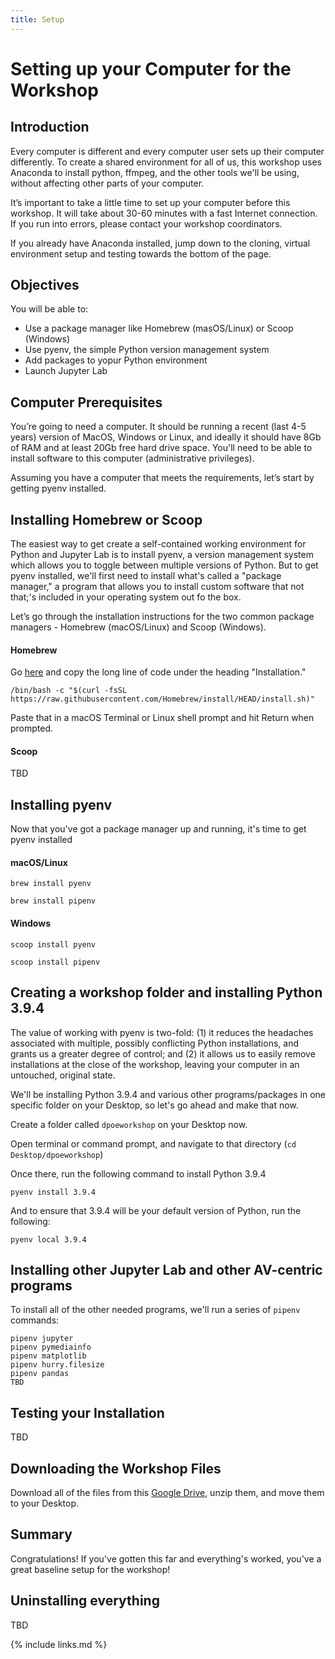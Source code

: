 ```yaml
---
title: Setup
---
```


# Setting up your Computer for the Workshop

## Introduction
Every computer is different and every computer user sets up their computer differently. To create a shared environment for all of us, this workshop uses Anaconda to install python, ffmpeg, and the other tools we'll be using, without affecting other parts of your computer.

It’s important to take a little time to set up your computer before this workshop. It will take about 30-60 minutes with a fast Internet connection. If you run into errors, please contact your workshop coordinators.

If you already have Anaconda installed, jump down to the cloning, virtual environment setup and testing towards the bottom of the page.

## Objectives
You will be able to:
* Use a package manager like Homebrew (masOS/Linux) or Scoop (Windows)
* Use pyenv, the simple Python version management system
* Add packages to yopur Python environment
* Launch Jupyter Lab

## Computer Prerequisites
You’re going to need a computer. It should be running a recent (last 4-5 years) version of MacOS, Windows or Linux, and ideally it should have 8Gb of RAM and at least 20Gb free hard drive space. You'll need to be able to install software to this computer (administrative privileges).

Assuming you have a computer that meets the requirements, let’s start by getting pyenv installed.

## Installing Homebrew or Scoop

The easiest way to get create a self-contained working environment for Python and Jupyter Lab is to install pyenv, a version management system which allows you to toggle between multiple versions of Python. But to get pyenv installed, we'll first need to install what's called a "package manager," a program that allows you to install custom software that not that;'s included in your operating system out fo the box.

Let’s go through the installation instructions for the two common package managers - Homebrew (macOS/Linux) and Scoop (Windows).

#### Homebrew
Go [here](https://brew.sh/) and copy the long line of code under the heading "Installation."

```
/bin/bash -c "$(curl -fsSL https://raw.githubusercontent.com/Homebrew/install/HEAD/install.sh)"
```

Paste that in a macOS Terminal or Linux shell prompt and hit Return when prompted.

#### Scoop

TBD

## Installing pyenv

Now that you've got a package manager up and running, it's time to get pyenv installed

#### macOS/Linux

```
brew install pyenv
```
```
brew install pipenv
```

#### Windows

```
scoop install pyenv
```
```
scoop install pipenv
```

## Creating a workshop folder and installing Python 3.9.4

The value of working with pyenv is two-fold: (1) it reduces the headaches associated with multiple, possibly conflicting Python installations, and grants us a greater degree of control; and (2) it allows us to easily remove  installations at the close of the workshop, leaving your computer in an untouched, original state.

We'll be installing Python 3.9.4 and various other programs/packages in one specific folder on your Desktop, so let's go ahead and make that now.

Create a folder called `dpoeworkshop` on your Desktop now.

Open terminal or command prompt, and navigate to that directory (`cd Desktop/dpoeworkshop`)

Once there, run the following command to install Python 3.9.4

```
pyenv install 3.9.4
```
And to ensure that  3.9.4 will be your default version of Python, run the following:

```
pyenv local 3.9.4
```

## Installing other Jupyter Lab and other AV-centric programs

To install all of the other needed programs, we'll run a series of `pipenv` commands:

```
pipenv jupyter
pipenv pymediainfo
pipenv matplotlib
pipenv hurry.filesize
pipenv pandas
TBD
```
## Testing your Installation

TBD

## Downloading the Workshop Files

Download all of the files from this [Google Drive](https://drive.google.com/drive/u/0/folders/1QqII7T8oRvwAVdBmZjcNh5DlDc93tR6s), unzip them, and move them to your Desktop.

## Summary

Congratulations! If you've gotten this far and everything's worked, you've a great baseline setup for the workshop!

## Uninstalling everything

TBD


{% include links.md %}
